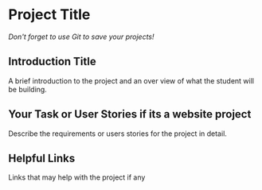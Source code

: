 # Project Title
*Don't forget to use Git to save your projects!*

## Introduction Title
A brief introduction to the project and an over view of what the student will be building.

## Your Task or User Stories if its a website project
Describe the requirements or users stories for the project in detail.

## Helpful Links
Links that may help with the project if any
